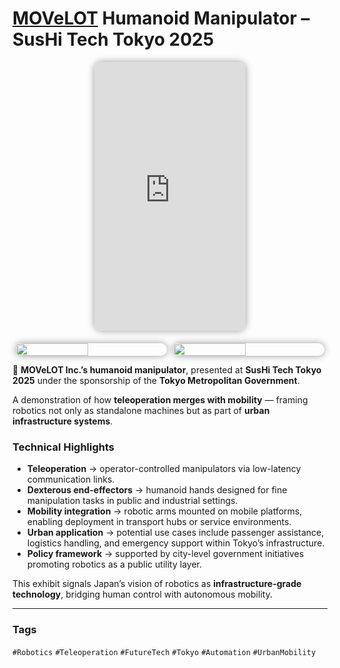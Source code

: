 # [MOVeLOT](https://movelot.co.jp/) Humanoid Manipulator – SusHi Tech Tokyo 2025

<div style="display:flex;justify-content:center;gap:10px;margin-bottom:20px;">
  <iframe
    src="https://www.youtube.com/embed/ItDeveXMg04"
    style="width:48%;aspect-ratio:9/16;border-radius:12px;box-shadow:0 0 12px rgba(0,0,0,0.4);overflow:hidden;"
    frameborder="0"
    allowfullscreen>
  </iframe>
</div>

<div style="display:flex;flex-wrap:wrap;gap:10px;justify-content:center;">
  <img src="/alvin-site/JPG_VID/PXL_20250509_025344016.jpg?v=3"
       style="width:48%;border-radius:12px;box-shadow:0 0 12px rgba(0,0,0,0.4);">
  <img src="/alvin-site/JPG_VID/PXL_20250509_025417243.jpg?v=3"
       style="width:48%;border-radius:12px;box-shadow:0 0 12px rgba(0,0,0,0.4);">
</div>

🤖 **MOVeLOT Inc.’s humanoid manipulator**, presented at **SusHi Tech Tokyo 2025** under the sponsorship of the **Tokyo Metropolitan Government**.  

A demonstration of how **teleoperation merges with mobility** — framing robotics not only as standalone machines but as part of **urban infrastructure systems**.  

### Technical Highlights  
- **Teleoperation** → operator-controlled manipulators via low-latency communication links.  
- **Dexterous end-effectors** → humanoid hands designed for fine manipulation tasks in public and industrial settings.  
- **Mobility integration** → robotic arms mounted on mobile platforms, enabling deployment in transport hubs or service environments.  
- **Urban application** → potential use cases include passenger assistance, logistics handling, and emergency support within Tokyo’s infrastructure.  
- **Policy framework** → supported by city-level government initiatives promoting robotics as a public utility layer.  

This exhibit signals Japan’s vision of robotics as **infrastructure-grade technology**, bridging human control with autonomous mobility.  

---

### Tags  
`#Robotics` `#Teleoperation` `#FutureTech` `#Tokyo` `#Automation` `#UrbanMobility`
